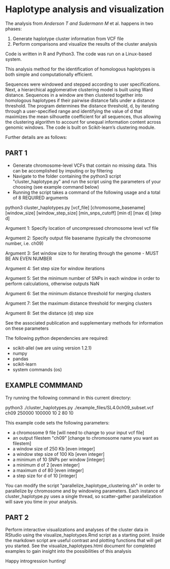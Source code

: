 # Haplotype analysis and visualization 

The analysis from *Anderson T and Sudermann M* et al. happens in two phases:

1) Generate haplotype cluster information from VCF file
2) Perform comparisons and visualize the results of the cluster analysis

Code is written in R and Python3. The code was run on a Linux-based system.

This analysis method for the identification of homologous haplotypes is both simple and computationally efficient. 

Sequences were windowed and stepped according to user specifications. Next, a hierarchical agglomerative clustering model is built using Ward distance. Sequences in a window are then clustered together into homologous haplotypes if their pairwise distance falls under a distance threshold. The program determines the distance threshold, d, by iterating through a user-specified range and identifying the value of d that maximizes the mean silhouette coefficient for all sequences, thus allowing the clustering algorithm to account for unequal information content across genomic windows. The code is built on Scikit-learn’s clustering module.

Further details are as follows:

## PART 1
- Generate chromosome-level VCFs that contain no missing data. This can be accomplished by imputing or by filtering
- Navigate to the folder containing the python3 script "cluster_haplotype.py" and run the script using the parameters of your choosing (see example command below)
- Running the script takes a command of the following usage and a total of 8 REQUIRED arguments

python3 cluster_haplotypes.py [vcf_file] [chromosome_basename] [window_size] [window_step_size] [min_snps_cutoff] [min d] [max d] [step d]

Argument 1: Specify location of uncompressed chromosome level vcf file

Argument 2: Specify output file basename (typically the chromosome number, i.e. ch09)

Argument 3: Set window size to for iterating through the genome - MUST BE AN EVEN NUMBER

Argument 4: Set step size for window iterations

Argument 5: Set the minimum number of SNPs in each window in order to perform calculations, otherwise outputs NaN

Argument 6: Set the minimum distance threshold for merging clusters

Argument 7: Set the maximum distance threshold for merging clusters

Argument 8: Set the distance (d) step size

See the associated publication and supplementary methods for information on these parameters

The following python dependencies are required:
- scikit-allel (we are using version 1.2.1)
- numpy
- pandas
- scikit-learn
- system commands (os)

## EXAMPLE COMMMAND 
Try running the following command in this current directory:

python3 ./cluster_haplotypes.py ./example_files/SL4.0ch09_subset.vcf ch09 250000 100000 10 2 80 10

This example code sets the following parameters:
- a chromosome 9 file [will need to change to your input vcf file]
- an output filestem "ch09" [change to chromosome name you want as filestem]
- a window size of 250 Kb [even integer]
- a window step size of 100 Kb [even integer]
- a minimum of 10 SNPs per window [integer]
- a minimum d of 2 [even integer]
- a maximum d of 80 [even integer]
- a step size for d of 10 [integer]

You can modify the script "parallelize_haplotype_clustering.sh" in order to parallelize by chromosome and by windowing parameters.
Each instance of cluster_haplotype.py uses a single thread, so scatter-gather parallelization will save you time in your analysis.

## PART 2
Perform interactive visualizations and analyses of the cluster data in RStudio using the visualize_haplotypes.Rmd script as a starting point.
Inside the markdown script are useful contrast and plotting functions that will get you started.
See the visualize_haplotypes.html document for completed examples to gain insight into the possibilities of this analysis

Happy introgression hunting!
